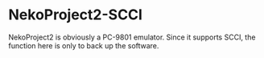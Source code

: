# NekoProject2-SCCI
 NekoProject2 is obviously a PC-9801 emulator. Since it supports SCCI, the function here is only to back up the software.
